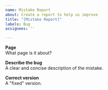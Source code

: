 ```yaml
---
name: Mistake Report
about: Create a report to help us improve
title: "[Mistake Report]"
labels: Bug
assignees: ''

---
```


**Page**
<br>What page is it about?

**Describe the bug**
<br>A clear and concise description of the mistake.

**Correct version**
<br>A "fixed" version.
